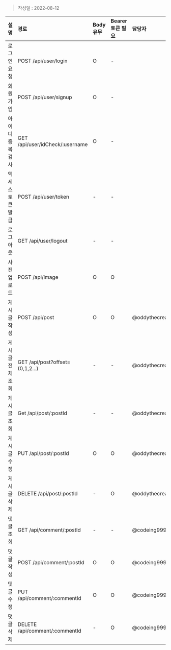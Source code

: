 
> 작성일 : 2022-08-12

| 설명              | 경로                            | Body 유무 |  Bearer 토큰 필요 | 담당자 |
| :---------------  | :----------------------------- | :-------- | :---------------- | :---- |
| 로그인 요청       | POST /api/user/login            | O         | -                |  |
| 회원가입          | POST /api/user/signup           | O         | -                |  | @hanbaek-Lee |
| 아이디 중복 검사  | GET /api/user/idCheck/:username | O         | -                |  | @hanbaek-Lee |
| 액세스 토큰 발급  | POST /api/user/token            | -         | -                |  |
| 로그아웃          | GET /api/user/logout            | -         | -                |  |
| 사진 업로드       | POST /api/image                 | O         | O                |  |
| 게시글 작성       | POST /api/post                  | O         | O                | @oddythecreative |
| 게시글 전체 조회  | GET /api/post?offset=(0,1,2...) | -         | -                |  @oddythecreative |
| 게시글 조회       | Get /api/post/:postId           | -         | -                | @oddythecreative |
| 게시글 수정       | PUT /api/post/:postId           | O         | O                | @oddythecreative |
| 게시글 삭제       | DELETE /api/post/:postId        | -         | O                | @oddythecreative |
| 댓글 조회         | GET /api/comment/:postId        | -         | -                | @codeing999 |
| 댓글 작성         | POST /api/comment/:postId       | O         | O                | @codeing999 |
| 댓글 수정         | PUT /api/comment/:commentId      | O         | O               | @codeing999 |
| 댓글 삭제         | DELETE /api/comment/:commentId  | -         | O                | @codeing999 |
